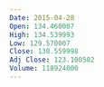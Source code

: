 ```yaml
---
Date: 2015-04-28
Open: 134.460007
High: 134.539993
Low: 129.570007
Close: 130.559998
Adj Close: 123.100502
Volume: 118924000
---
```

